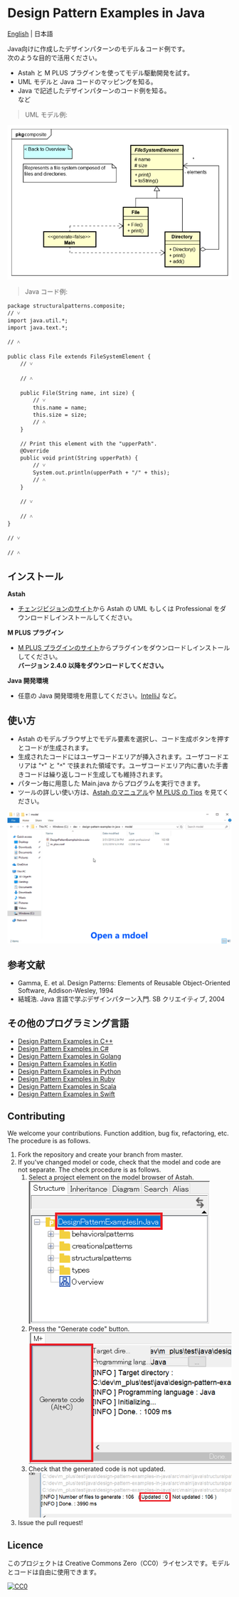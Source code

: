 Design Pattern Examples in Java
===

[English](README.md) | 日本語

Java向けに作成したデザインパターンのモデル＆コード例です。  
次のような目的で活用ください。

* Astah と M PLUS プラグインを使ってモデル駆動開発を試す。
* UML モデルと Java コードのマッピングを知る。
* Java で記述したデザインパターンのコード例を知る。  
  など  

> UML モデル例:

![](screenshots/CompositePattern.png "Composite Pattern")

> Java コード例:

```java:File class
package structuralpatterns.composite;
// ˅
import java.util.*;
import java.text.*;

// ˄

public class File extends FileSystemElement {
    // ˅
    
    // ˄

    public File(String name, int size) {
        // ˅
        this.name = name;
        this.size = size;
        // ˄
    }

    // Print this element with the "upperPath".
    @Override
    public void print(String upperPath) {
        // ˅
        System.out.println(upperPath + "/" + this);
        // ˄
    }

    // ˅
    
    // ˄
}

// ˅

// ˄
```

インストール
------------
**Astah**
* [チェンジビジョンのサイト](http://astah.change-vision.com/ja/download.html)から Astah の UML もしくは Professional をダウンロードしインストールしてください。  

**M PLUS プラグイン**
* [M PLUS プラグインのサイト](https://sites.google.com/view/m-plus-plugin/download)からプラグインをダウンロードしインストールしてください。  
  **バージョン 2.4.0 以降をダウンロードしてください。**  

**Java 開発環境**
* 任意の Java 開発環境を用意してください。[IntelliJ](https://www.jetbrains.com/idea/download/) など。

使い方
------
* Astah のモデルブラウザ上でモデル要素を選択し、コード生成ボタンを押すとコードが生成されます。  
* 生成されたコードにはユーザコードエリアが挿入されます。ユーザコードエリアは "˅" と "˄" で挟まれた領域です。ユーザコードエリア内に書いた手書きコードは繰り返しコード生成しても維持されます。  
* パターン毎に用意した Main.java からプログラムを実行できます。
* ツールの詳しい使い方は、[Astah のマニュアル](http://astah.change-vision.com/ja/manual.html)や [M PLUS の Tips](https://sites.google.com/view/m-plus-plugin/tips) を見てください。

![](screenshots/Usage.gif "Usage")

参考文献
--------

* Gamma, E. et al. Design Patterns: Elements of Reusable Object-Oriented Software, Addison-Wesley, 1994
* 結城浩. Java 言語で学ぶデザインパターン入門. SB クリエイティブ, 2004

その他のプログラミング言語
--------------------------

* [Design Pattern Examples in C++](https://github.com/takaakit/design-pattern-examples-in-cpp)
* [Design Pattern Examples in C#](https://github.com/takaakit/design-pattern-examples-in-csharp)
* [Design Pattern Examples in Golang](https://github.com/takaakit/design-pattern-examples-in-golang)
* [Design Pattern Examples in Kotlin](https://github.com/takaakit/design-pattern-examples-in-kotlin)
* [Design Pattern Examples in Python](https://github.com/takaakit/design-pattern-examples-in-python)
* [Design Pattern Examples in Ruby](https://github.com/takaakit/design-pattern-examples-in-ruby)
* [Design Pattern Examples in Scala](https://github.com/takaakit/design-pattern-examples-in-scala)
* [Design Pattern Examples in Swift](https://github.com/takaakit/design-pattern-examples-in-swift)

Contributing
----
We welcome your contributions. Function addition, bug fix, refactoring, etc.  
The procedure is as follows.

1. Fork the repository and create your branch from master.
2. If you've changed model or code, check that the model and code are not separate. The check procedure is as follows.
    1. Select a project element on the model browser of Astah.  
    ![](screenshots/SelectModelElements.png "")
    2. Press the "Generate code" button.  
    ![](screenshots/PressCodeGenerationButton.png "")
    3. Check that the generated code is not updated.  
    ![](screenshots/CheckGeneratedCode.png "")
3. Issue the pull request!

Licence
----------
このプロジェクトは Creative Commons Zero（CC0）ライセンスです。モデルとコードは自由に使用できます。

[![CC0](http://i.creativecommons.org/p/zero/1.0/88x31.png "CC0")](http://creativecommons.org/publicdomain/zero/1.0/deed.ja)
